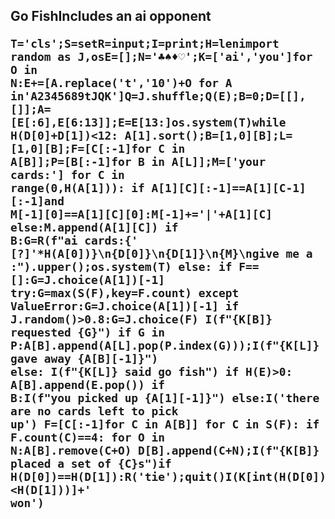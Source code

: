 ## Go Fish<!-- META A golfed version of the game Go Fish made with python META -->Includes an ai opponent<pre><code class="language-python">T='cls';S=setR=input;I=print;H=lenimport random as J,osE=[];N='♣♠♦♡';K=['ai','you']for O in N:E+=[A.replace('t','10')+O for A in'A2345689tJQK']Q=J.shuffle;Q(E);B=0;D=[[],[]];A=[E[:6],E[6:13]];E=E[13:]os.system(T)while H(D[0]+D[1])<12: A[1].sort();B=[1,0][B];L=[1,0][B];F=[C[:-1]for C in A[B]];P=[B[:-1]for B in A[L]];M=['your cards:'] for C in range(0,H(A[1])):  if A[1][C][:-1]==A[1][C-1][:-1]and M[-1][0]==A[1][C][0]:M[-1]+='|'+A[1][C]  else:M.append(A[1][C]) if B:G=R(f"ai cards:{' [?]'*H(A[0])}\n{D[0]}\n{D[1]}\n{M}\ngive me a :").upper();os.system(T) else:  if F==[]:G=J.choice(A[1])[-1]  try:G=max(S(F),key=F.count)  except ValueError:G=J.choice(A[1])[-1]  if J.random()>0.8:G=J.choice(F) I(f"{K[B]} requested {G}") if G in P:A[B].append(A[L].pop(P.index(G)));I(f"{K[L]} gave away {A[B][-1]}") else:  I(f"{K[L]} said go fish")  if H(E)>0:   A[B].append(E.pop())   if B:I(f"you picked up {A[1][-1]}")  else:I('there are no cards left to pick up') F=[C[:-1]for C in A[B]] for C in S(F):  if F.count(C)==4:   for O in N:A[B].remove(C+O)   D[B].append(C+N);I(f"{K[B]} placed a set of {C}s")if H(D[0])==H(D[1]):R('tie');quit()I(K[int(H(D[0])<H(D[1]))]+' won')</code></pre>
<!-- LAST EDITED Wed Nov  8 14:23:42 2023 LAST EDITED-->
